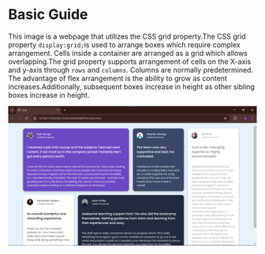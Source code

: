 # Basic Guide

This image is a webpage that utilizes the CSS grid property.The CSS grid property `display:grid;`is used to arrange boxes which require complex arrangement. Cells inside a container are arranged as a grid which allows overlapping.The grid property supports arrangement of cells on the X-axis and y-axis through `rows` and `columns`. Columns are normally predetermined. The advantage of flex arrangement is the ability to grow as content increases.Additionally, subsequent boxes increase in height as other sibling boxes increase in height.

![alt text](image.png)
